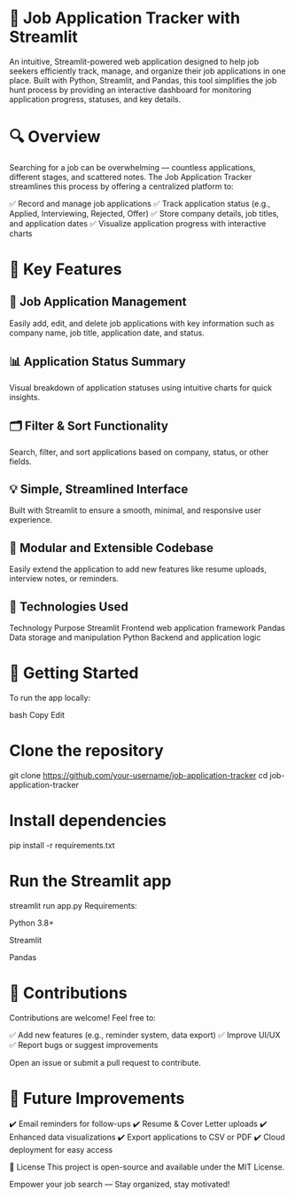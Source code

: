 # 💼 Job Application Tracker with Streamlit
An intuitive, Streamlit-powered web application designed to help job seekers efficiently track, manage, and organize their job applications in one place. Built with Python, Streamlit, and Pandas, this tool simplifies the job hunt process by providing an interactive dashboard for monitoring application progress, statuses, and key details.

# 🔍 Overview
Searching for a job can be overwhelming — countless applications, different stages, and scattered notes. The Job Application Tracker streamlines this process by offering a centralized platform to:

✅ Record and manage job applications
✅ Track application status (e.g., Applied, Interviewing, Rejected, Offer)
✅ Store company details, job titles, and application dates
✅ Visualize application progress with interactive charts

# 🚀 Key Features
## 📂 Job Application Management
Easily add, edit, and delete job applications with key information such as company name, job title, application date, and status.

## 📊 Application Status Summary
Visual breakdown of application statuses using intuitive charts for quick insights.

## 🗂️ Filter & Sort Functionality
Search, filter, and sort applications based on company, status, or other fields.

## 💡 Simple, Streamlined Interface
Built with Streamlit to ensure a smooth, minimal, and responsive user experience.

## 🧰 Modular and Extensible Codebase
Easily extend the application to add new features like resume uploads, interview notes, or reminders.

## 🧰 Technologies Used
Technology	Purpose
Streamlit	Frontend web application framework
Pandas	Data storage and manipulation
Python	Backend and application logic

# 📂 Getting Started
To run the app locally:

bash
Copy
Edit
# Clone the repository
git clone https://github.com/your-username/job-application-tracker
cd job-application-tracker

# Install dependencies
pip install -r requirements.txt

# Run the Streamlit app
streamlit run app.py
Requirements:

Python 3.8+

Streamlit

Pandas

# 🤝 Contributions
Contributions are welcome! Feel free to:

✅ Add new features (e.g., reminder system, data export)
✅ Improve UI/UX
✅ Report bugs or suggest improvements

Open an issue or submit a pull request to contribute.

# 📌 Future Improvements
✔️ Email reminders for follow-ups
✔️ Resume & Cover Letter uploads
✔️ Enhanced data visualizations
✔️ Export applications to CSV or PDF
✔️ Cloud deployment for easy access

📝 License
This project is open-source and available under the MIT License.

Empower your job search — Stay organized, stay motivated!
